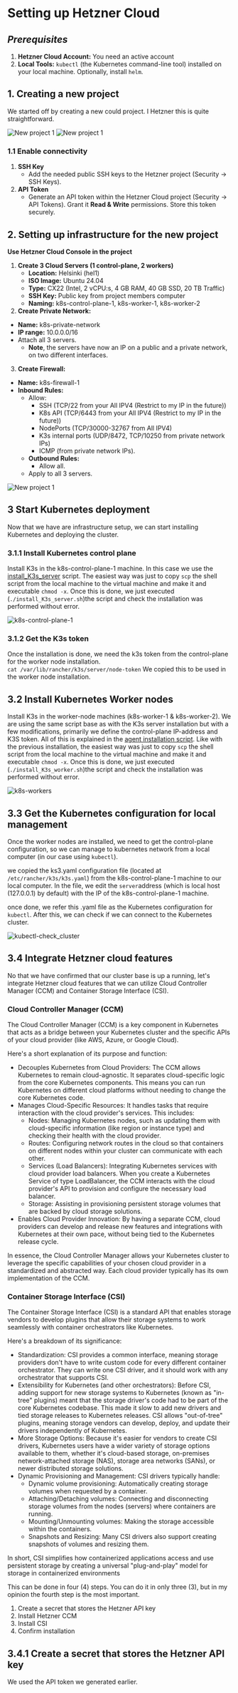 # Setting up Hetzner Cloud

## *Prerequisites*

1. **Hetzner Cloud Account:** You need an active account 
2. **Local Tools:** `kubectl` (the Kubernetes command-line tool) installed on your local machine. Optionally, install `helm`.


## 1. Creating a new project

We started off by creating a new could project. I Hetzner this is quite straightforward.

![New project 1](Pictures/Hetzner_cloud/Hetzner_cloud_new_project.png)
![New project 1](Pictures/Hetzner_cloud/Hetzner_cloud_new_project_name.png)

### 1.1 Enable connectivity

1. **SSH Key** 
    * Add the needed public SSH keys to the Hetzner project (Security \-\> SSH Keys). 
2. **API Token** 
    * Generate an API token within the Hetzner Cloud project (Security \-\> API Tokens). Grant it **Read & Write** permissions. Store this token securely.  

## 2. Setting up infrastructure for the new project

**Use Hetzner Cloud Console in the project**  

1. **Create 3 Cloud Servers (1 control-plane, 2 workers)**
    * **Location:** Helsinki (hel1)  
    * **ISO Image:** Ubuntu 24.04  
    * **Type:** CX22 (Intel, 2 vCPU:s, 4 GB RAM, 40 GB SSD, 20 TB Traffic)  
    * **SSH Key:** Public key from project members computer  
    * **Naming:** k8s-control-plane-1, k8s-worker-1, k8s-worker-2
2. **Create Private Network:**
  * **Name:** k8s-private-network
  * **IP range:** 10.0.0.0/16
  * Attach all 3 servers.
    * **Note**, the servers have now an IP on a public and a private network, on two different interfaces.
3. **Create Firewall:** 
  * **Name:** k8s-firewall-1
  * **Inbound Rules:** 
    * Allow:
      * SSH (TCP/22 from your All IPV4 (Restrict to my IP in the future)) 
      * K8s API (TCP/6443 from your All IPV4 (Restrict to my IP in the future)) 
      * NodePorts (TCP/30000-32767 from All IPV4)
      * K3s internal ports (UDP/8472, TCP/10250 from private network IPs)
      * ICMP (from private network IPs).  
    * **Outbound Rules:** 
      * Allow all.  
    * Apply to all 3 servers.

![New project 1](Pictures/Hetzner_cloud/Hetzner_cloud_project_instances.png)

## 3 Start Kubernetes deployment

Now that we have are infrastructure setup, we can start installing Kubernetes and deploying the cluster.

### 3.1.1 Install Kubernetes control plane

Install K3s in the k8s-control-plane-1 machine.
In this case we use the [install_K3s_server](scripts/K3s/install_K3s_server.sh) script.
The easiest way was just to copy ``scp`` the shell script from the local machine to the virtual machine and make it and executable ``chmod -x``. 
Once this is done, we just executed (``./install_K3s_server.sh``)the script and check the installation was performed without error.

![k8s-control-plane-1](Pictures/K3s_control-plane-1/Screenshot%202025-05-01%20at%2018.35.44.png)

### 3.1.2 Get the K3s token

Once the installation is done, we need the k3s token from the control-plane for the worker node installation.  
``cat /var/lib/rancher/k3s/server/node-token``
We copied this to be used in the worker node installation.

## 3.2 Install Kubernetes Worker nodes

Install K3s in the worker-node machines (k8s-worker-1 & k8s-worker-2).
We are using the same script base as with the K3s server installation but with a few modifications, primarily we define the control-plane IP-address and K3S token. All of this is explained in the [agent installation script](Scripts/K3s/install_K3s_worker.sh).
Like with the previous installation, the easiest way was just to copy ``scp`` the shell script from the local machine to the virtual machine and make it and executable ``chmod -x``.
Once this is done, we just executed (``./install_K3s_worker.sh``)the script and check the installation was performed without error.

![k8s-workers](Pictures/K3s_workers/Screenshot%202025-05-01%20at%2019.04.36.png)

## 3.3 Get the Kubernetes configuration for local management

Once the worker nodes are installed, we need to get the control-plane configuration, so we can manage to kubernetes network from a local computer (in our case using ``kubectl``).

we copied the ks3.yaml configuration file (located at ``/etc/rancher/k3s/k3s.yaml``) from the k8s-control-plane-1 machine to our local computer. In the file, we edit the ``server``address (which is local host (127.0.0.1) by default) with the IP of the  k8s-control-plane-1 machine. 

once done, we refer this .yaml file as the Kubernetes configuration for ``kubectl``. 
After this, we can check if we can connect to the Kubernetes cluster.

![kubectl-check_cluster](Pictures/kubectl/Screenshot%202025-05-01%20at%2020.36.22.png)

## 3.4 Integrate Hetzner cloud features

No that we have confirmed that our cluster base is up a running, let's integrate Hetzner cloud features that we can utilize Cloud Controller Manager (CCM) and Container Storage Interface (CSI).

### Cloud Controller Manager (CCM)

The Cloud Controller Manager (CCM) is a key component in Kubernetes that acts as a bridge between your Kubernetes cluster and the specific APIs of your cloud provider (like AWS, Azure, or Google Cloud).

Here's a short explanation of its purpose and function:

* Decouples Kubernetes from Cloud Providers: The CCM allows Kubernetes to remain cloud-agnostic. It separates cloud-specific logic from the core Kubernetes components. This means you can run Kubernetes on different cloud platforms without needing to change the core Kubernetes code.
* Manages Cloud-Specific Resources: It handles tasks that require interaction with the cloud provider's services. This includes:
  * Nodes: Managing Kubernetes nodes, such as updating them with cloud-specific information (like region or instance type) and checking their health with the cloud provider.
  * Routes: Configuring network routes in the cloud so that containers on different nodes within your cluster can communicate with each other.
  * Services (Load Balancers): Integrating Kubernetes services with cloud provider load balancers. When you create a Kubernetes Service of type LoadBalancer, the CCM interacts with the cloud provider's API to provision and configure the necessary load balancer.
  * Storage: Assisting in provisioning persistent storage volumes that are backed by cloud storage solutions.
* Enables Cloud Provider Innovation: By having a separate CCM, cloud providers can develop and release new features and integrations with Kubernetes at their own pace, without being tied to the Kubernetes release cycle.

In essence, the Cloud Controller Manager allows your Kubernetes cluster to leverage the specific capabilities of your chosen cloud provider in a standardized and abstracted way. Each cloud provider typically has its own implementation of the CCM.

### Container Storage Interface (CSI)

The Container Storage Interface (CSI) is a standard API that enables storage vendors to develop plugins that allow their storage systems to work seamlessly with container orchestrators like Kubernetes.

Here's a breakdown of its significance:

* Standardization: CSI provides a common interface, meaning storage providers don't have to write custom code for every different container orchestrator. They can write one CSI driver, and it should work with any orchestrator that supports CSI.
* Extensibility for Kubernetes (and other orchestrators): Before CSI, adding support for new storage systems to Kubernetes (known as "in-tree" plugins) meant that the storage driver's code had to be part of the core Kubernetes codebase. This made it slow to add new drivers and tied storage releases to Kubernetes releases. CSI allows "out-of-tree" plugins, meaning storage vendors can develop, deploy, and update their drivers independently of Kubernetes.
* More Storage Options: Because it's easier for vendors to create CSI drivers, Kubernetes users have a wider variety of storage options available to them, whether it's cloud-based storage, on-premises network-attached storage (NAS), storage area networks (SANs), or newer distributed storage solutions.
* Dynamic Provisioning and Management: CSI drivers typically handle:
  * Dynamic volume provisioning: Automatically creating storage volumes when requested by a container.
  * Attaching/Detaching volumes: Connecting and disconnecting storage volumes from the nodes (servers) where containers are running.
  * Mounting/Unmounting volumes: Making the storage accessible within the containers.
  * Snapshots and Resizing: Many CSI drivers also support creating snapshots of volumes and resizing them.

In short, CSI simplifies how containerized applications access and use persistent storage by creating a universal "plug-and-play" model for storage in containerized environments

This can be done in four (4) steps. You can do it in only three (3), but in my opinion the fourth step is the most important.

  1. Create a secret that stores the Hetzner API key
  2. Install Hetzner CCM
  3. Install CSI
  4. Confirm installation

## 3.4.1 Create a secret that stores the Hetzner API key

We used the API token we generated earlier. 
